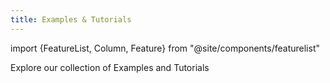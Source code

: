 ```yaml
---
title: Examples & Tutorials
---
```


import {FeatureList, Column, Feature} from "@site/components/featurelist"

Explore our collection of Examples and Tutorials

<FeatureList>
  <Column title="Smart Contract Basics">
    <Feature url="/tutorials/fts/simple-fts" title="Fungible Tokens" subtitle="Learn how to use and make FT" image="token.png" />
    <Feature url="/tutorials/nfts/simple-nft-minting-example" title="Non-Fungible Tokens" subtitle="Enter the NFT space" image="ticket.png" />
  </Column>
  <Column title="SmartWeb Tooling">
    <Feature url="/tutorials/dids/login" title="Login with DIDs" subtitle="Use DIDs in your dApp" image="user.png" />
    <Feature url="/tutorials/dids/issue-credential" title="Issue Credentials" subtitle="Explore the utlity of veriable credentials" image="did-document.png" />
    <Feature url="/tutorials/hive/store-data" title="Store User Data" subtitle="Learn how to save user data to Hive with DIDs" image="hive-key.png" />
  </Column>
  <Column title="From Zero to Hero">
    <Feature url="/tutorials/twitter" title="Elastos SmartWeb dApp" subtitle="Combine the power of blockchain, DIDs, Hive, and Carrier to build an unstoppable application" image="web3.png" />
  </Column>
</FeatureList>
